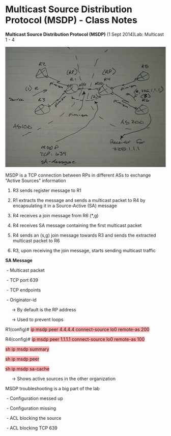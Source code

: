 # Multicast Source Distribution Protocol (MSDP) - Class Notes

**Multicast Source Distribution Protocol \(MSDP\)** \(1 Sept 2014\)Lab: Multicast 1 \- 4

![20141015_085754-1.jpeg](image/20141015_085754-1.jpeg)

MSDP is a TCP connection between RPs in different ASs to exchange "Active Sources" information

1. R3 sends register message to R1

2. R1 extracts the message and sends a multicast packet to R4 by encapsulating it in a Source\-Active \(SA\) message

3. R4 receives a join message from R6 \(\*,g\)

4. R4 receives SA message containing the first multicast packet

5. R4 sends an \(s,g\) join message towards R3 and sends the extracted multicast packet to R6

6. R3, upon receiving the join message, starts sending multicast traffic

**SA Message**

 \- Multicast packet

 \- TCP port 639

 \- TCP endpoints

 \- Originator\-id

     \-\> By default is the RP address

     \-\> Used to prevent loops

R1\(config\)\# <span style="background-color: #ffaaaa">ip msdp peer 4.4.4.4 connect\-source lo0 remote\-as 200</span>

R4\(config\)\# <span style="background-color: #ffaaaa">ip msdp peer 1.1.1.1 connect\-source lo0 remote\-as 100</span>

<span style="background-color: #ffaaaa">sh ip msdp summary</span>

<span style="background-color: #ffaaaa">sh ip msdp peer</span>

<span style="background-color: #ffaaaa">sh ip msdp sa\-cache</span>

     \-\> Shows active sources in the other organization

MSDP troubleshooting is a big part of the lab

 \- Configuration messed up

 \- Configuration missing

 \- ACL blocking the source

 \- ACL blocking TCP 639
